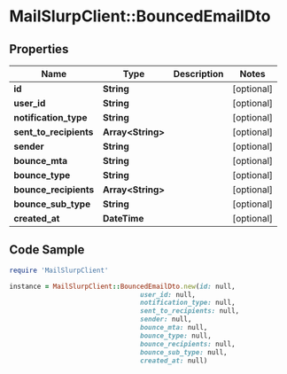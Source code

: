 # MailSlurpClient::BouncedEmailDto

## Properties

Name | Type | Description | Notes
------------ | ------------- | ------------- | -------------
**id** | **String** |  | [optional] 
**user_id** | **String** |  | [optional] 
**notification_type** | **String** |  | [optional] 
**sent_to_recipients** | **Array&lt;String&gt;** |  | [optional] 
**sender** | **String** |  | [optional] 
**bounce_mta** | **String** |  | [optional] 
**bounce_type** | **String** |  | [optional] 
**bounce_recipients** | **Array&lt;String&gt;** |  | [optional] 
**bounce_sub_type** | **String** |  | [optional] 
**created_at** | **DateTime** |  | [optional] 

## Code Sample

```ruby
require 'MailSlurpClient'

instance = MailSlurpClient::BouncedEmailDto.new(id: null,
                                 user_id: null,
                                 notification_type: null,
                                 sent_to_recipients: null,
                                 sender: null,
                                 bounce_mta: null,
                                 bounce_type: null,
                                 bounce_recipients: null,
                                 bounce_sub_type: null,
                                 created_at: null)
```


